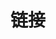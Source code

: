 ---
title: 链接
slug: "links"
links:
  - title: VCode神仙！
    website: https://vcode28629.github.io/
    image: https://avatars.githubusercontent.com/u/36874116?v=4
  - title: 消失的DSM myk
    website: https://igronemyk.github.io/Blog/
  - title: Ubospica
    website: https://www.cnblogs.com/ubospica/
  - title: y1lan
    website: https://y1lan.github.io/
    image: https://y1lan.github.io/public/y1lan_icon.jpg
  - title: qkoqhh大佬
    website: https://qkoqhh.github.io/
    image: https://qkoqhh.github.io/images/avatar.jpg
  - title: GGN_2015
    website: https://blog.csdn.net/ggn_2015
menu:
    main: 
        weight: 4
        params:
            icon: link

comments: false
readingTime: false
license: false
---